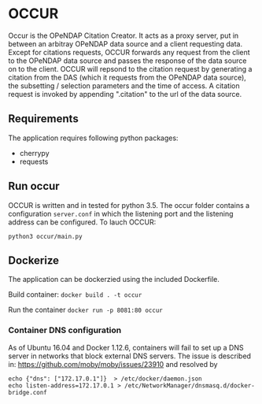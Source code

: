 # OCCUR
Occur is the OPeNDAP Citation Creator. It acts as a proxy server, put in between an arbitray OPeNDAP data source and a client requesting data.
Except for citations requests, OCCUR forwards any request from the client to the OPeNDAP data source and passes the response of the data source on to the client.
OCCUR will repsond to the citation request by generating a citation from the DAS (which it requests from the OPeNDAP data source), the subsetting / selection parameters and the time of access.
A citation request is invoked by appending ".citation" to the url of the data source.


## Requirements
The application requires following python packages:

* cherrypy
* requests


## Run occur
OCCUR is written and in tested for python 3.5. 
The occur folder contains a configuration `server.conf` in which the listening port and the listening address can be configured.
To lauch OCCUR:

    python3 occur/main.py

## Dockerize
The application can be dockerzied using the included Dockerfile.

Build container:  `docker build . -t occur `

Run the container  `docker run -p 8081:80 occur`


### Container DNS configuration
As of Ubuntu 16.04 and Docker 1.12.6,
containers will fail to set up a DNS server in networks
that block external DNS servers.
The issue is described in: https://github.com/moby/moby/issues/23910
and resolved by

    echo {"dns": ["172.17.0.1"]}  > /etc/docker/daemon.json
    echo listen-address=172.17.0.1 > /etc/NetworkManager/dnsmasq.d/docker-bridge.conf



